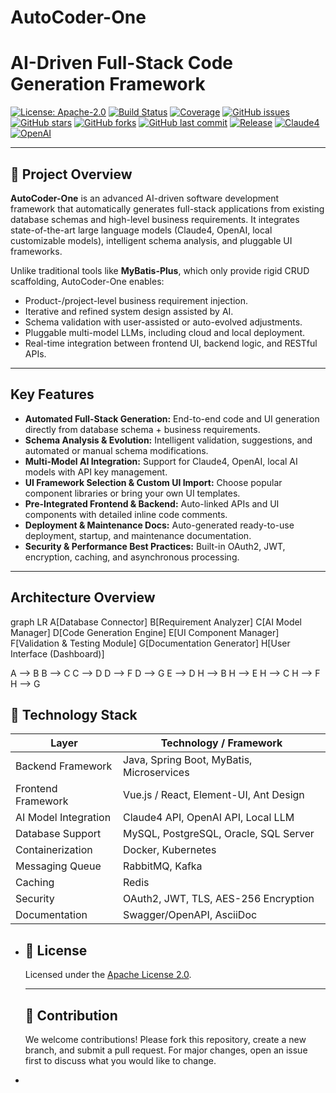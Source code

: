 # AutoCoder-One
# AI-Driven Full-Stack Code Generation Framework

[![License: Apache-2.0](https://img.shields.io/badge/License-Apache%202.0-blue.svg)](https://opensource.org/licenses/Apache-2.0)
[![Build Status](https://img.shields.io/badge/build-passing-brightgreen)]()
[![Coverage](https://img.shields.io/badge/coverage-90%25-brightgreen)]()
[![GitHub issues](https://img.shields.io/github/issues/yourusername/ai-codegen-framework)]()
[![GitHub stars](https://img.shields.io/github/stars/yourusername/ai-codegen-framework)]()
[![GitHub forks](https://img.shields.io/github/forks/yourusername/ai-codegen-framework)]()
[![GitHub last commit](https://img.shields.io/github/last-commit/yourusername/ai-codegen-framework)]()
[![Release](https://img.shields.io/github/v/release/yourusername/ai-codegen-framework)]()
[![Claude4](https://img.shields.io/badge/Claude4-supported-brightgreen)]()
[![OpenAI](https://img.shields.io/badge/OpenAI-integrated-blue)]()

---

## 📘 Project Overview

**AutoCoder-One** is an advanced AI-driven software development framework that automatically generates full-stack applications from existing database schemas and high-level business requirements. It integrates state-of-the-art large language models (Claude4, OpenAI, local customizable models), intelligent schema analysis, and pluggable UI frameworks.

Unlike traditional tools like **MyBatis-Plus**, which only provide rigid CRUD scaffolding, AutoCoder-One enables:

- Product-/project-level business requirement injection.
- Iterative and refined system design assisted by AI.
- Schema validation with user-assisted or auto-evolved adjustments.
- Pluggable multi-model LLMs, including cloud and local deployment.
- Real-time integration between frontend UI, backend logic, and RESTful APIs.

---

## Key Features

- **Automated Full-Stack Generation:** End-to-end code and UI generation directly from database schema + business requirements.
- **Schema Analysis & Evolution:** Intelligent validation, suggestions, and automated or manual schema modifications.
- **Multi-Model AI Integration:** Support for Claude4, OpenAI, local AI models with API key management.
- **UI Framework Selection & Custom UI Import:** Choose popular component libraries or bring your own UI templates.
- **Pre-Integrated Frontend & Backend:** Auto-linked APIs and UI components with detailed inline code comments.
- **Deployment & Maintenance Docs:** Auto-generated ready-to-use deployment, startup, and maintenance documentation.
- **Security & Performance Best Practices:** Built-in OAuth2, JWT, encryption, caching, and asynchronous processing.

---

## Architecture Overview
graph LR
  A[Database Connector]
  B[Requirement Analyzer]
  C[AI Model Manager]
  D[Code Generation Engine]
  E[UI Component Manager]
  F[Validation & Testing Module]
  G[Documentation Generator]
  H[User Interface (Dashboard)]

  A --> B
  B --> C
  C --> D
  D --> F
  D --> G
  E --> D
  H --> B
  H --> E
  H --> C
  H --> F
  H --> G


## 🧱 Technology Stack

| Layer                | Technology / Framework                    |
| -------------------- | ----------------------------------------- |
| Backend Framework    | Java, Spring Boot, MyBatis, Microservices |
| Frontend Framework   | Vue.js / React, Element-UI, Ant Design    |
| AI Model Integration | Claude4 API, OpenAI API, Local LLM        |
| Database Support     | MySQL, PostgreSQL, Oracle, SQL Server     |
| Containerization     | Docker, Kubernetes                        |
| Messaging Queue      | RabbitMQ, Kafka                           |
| Caching              | Redis                                     |
| Security             | OAuth2, JWT, TLS, AES-256 Encryption      |
| Documentation        | Swagger/OpenAPI, AsciiDoc                 |


- ## 📂 License

  Licensed under the [Apache License 2.0](https://www.apache.org/licenses/LICENSE-2.0).

  ------

  ## 📣 Contribution

  We welcome contributions! Please fork this repository, create a new branch, and submit a pull request. For major changes, open an issue first to discuss what you would like to change.

- 
